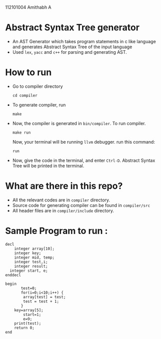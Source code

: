 112101004
Amithabh A

# Abstract Syntax Tree generator

- An AST Generator which takes program statements in c like language and generates Abstract Syntax Tree of the input language
- Used `lex`, `yacc` and `c++` for parsing and generating AST.

# How to run

- Go to compiler directory
  ```
  cd compiler
  ```
- To generate compiler, run
  ```
  make
  ```
- Now, the compiler is generated in `bin/compiler`.
  To run compiler.
  ```
  make run
  ```
  Now, your terminal will be running `llvm` debugger. run this command:
  ```
  run
  ```
- Now, give the code in the terminal, and enter `Ctrl-D`. Abstract Syntax Tree will be printed in the terminal.

# What are there in this repo?

- All the relevant codes are in `compiler` directory.
- Source code for generating compiler can be found in `compiler/src`
- All header files are in `compiler/include` directory.

# Sample Program to run :

```
decl
	integer array[10];
	integer key;
	integer mid, temp;
	integer test,i;
	integer result;
  integer start, e;
enddecl

begin
       test=0;
       for(i=0;i<10;i++) {
		array[test] = test;
		test = test + 1;
       }
	key=array[5];
        start=1;
        e=9;
	print(test);
	return 0;
end
```
